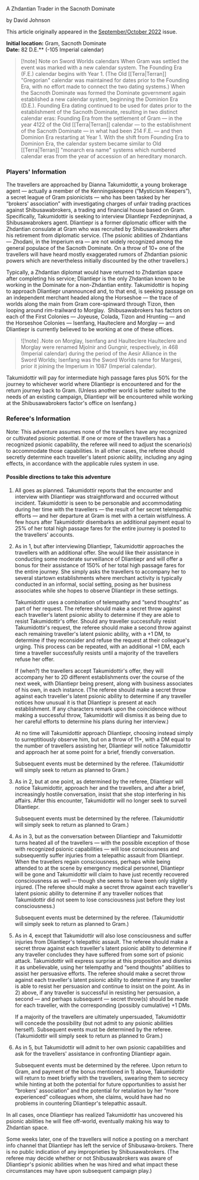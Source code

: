 A Zhdantian Trader in the Sacnoth Dominate

by David Johnson

This article originally appeared in the [September/October 2022](https://www.freelancetraveller.com/magazine/2022-0910/index.html) issue.

**Initial location:** Gram, Sacnoth Dominate  
**Date:** 82 D.E.** (-105 Imperial calendar)

> [!note] Note on Sword Worlds calendars
> When Gram was settled the event was marked with a new calendar system. The Founding Era (F.E.) calendar begins with Year 1. (The Old [[Terra|Terran]] "Gregorian" calendar was maintained for dates prior to the Founding Era, with no effort made to connect the two dating systems.) When the Sacnoth Dominate was formed the Dominate government again established a new calendar system, beginning the Dominion Era (D.E.). Founding Era dating continued to be used for dates prior to the establishment of the Sacnoth Dominate, resulting in two distinct calendar eras: Founding Era from the settlement of Gram — in the year 4122 of the Old [[Terra|Terran]] calendar — to the establishment of the Sacnoth Dominate — in what had been 214 F.E. — and then Dominion Era restarting at Year 1. With the shift from Founding Era to Dominion Era, the calendar system became similar to Old [[Terra|Terran]] "monarch era name" systems which numbered calendar eras from the year of accession of an hereditary monarch. 

### Players' Information

The travellers are approached by Dianna Takumidottir, a young brokerage agent — actually a member of the Kenningskeepere (“Mysticism Keepers”), a secret league of Gram psionicists — who has been tasked by her “brokers' association” with investigating charges of unfair trading practices against Shibusawabrokers, a trading and financial house based on Gram. Specifically, Takumidottir is seeking to interview Dliantiepr Fezdepninjnad, a Shibusawabrokers agent. Dliantiepr is a former diplomatic officer with the Zhdantian consulate at Gram who was recruited by Shibusawabrokers after his retirement from diplomatic service. (The psionic abilities of Zhdantians — Zhodani, in the Imperium era — are not widely recognized among the general populace of the Sacnoth Dominate. On a throw of 10+ one of the travellers will have heard mostly exaggerated rumors of Zhdantian psionic powers which are nevertheless initially discounted by the other travellers.)

Typically, a Zhdantian diplomat would have returned to Zhdantian space after completing his service; Dliantiepr is the only Zhdantian known to be working in the Dominate for a non-Zhdantian entity. Takumidottir is hoping to approach Dliantiepr unannounced and, to that end, is seeking passage on an independent merchant headed along the Horseshoe — the trace of worlds along the main from Gram core-spinward through Tizon, then looping around rim-trailward to Morglay.   Shibusawabrokers has factors on each of the First Colonies — Joyeuse, Colada, Tizon and Hrunting — and the Horseshoe Colonies — Isenfang, Haulteclere and Morglay — and Dliantiepr is currently believed to be working at one of these offices.

> ![!note] .Note on Morglay, Isenfang and Haulteclere
> Haulteclere and Morglay were renamed Mjolnir and Gungnir, respectively, in 468 (Imperial calendar) during the period of the Aesir Alliance in the Sword Worlds; Isenfang was the Sword Worlds name for Margesi, prior it joining the Imperium in 1087 (Imperial calendar).

Takumidottir will pay for intermediate high passage fares plus 50% for the journey to whichever world where Dliantiepr is encountered and for the return journey back to Gram. (Unless another world is better suited to the needs of an existing campaign, Dliantiepr will be encountered while working at the Shibusawabrokers factor's office on Isenfang.)

### Referee's Information

Note: This adventure assumes none of the travellers have any recognized or cultivated psionic potential. If one or more of the travellers has a recognized psionic capability, the referee will need to adjust the scenario(s) to accommodate those capabilities. In all other cases, the referee should secretly determine each traveller's latent psionic ability, including any aging effects, in accordance with the applicable rules system in use.

#### Possible directions to take this adventure

1. All goes as planned. Takumidottir reports that the encounter and interview with Dliantiepr was straightforward and occurred without incident. Takumidottir is seen to be personable and accommodating during her time with the travellers — the result of her secret telempathic efforts — and her departure at Gram is met with a certain wistfulness. A few hours after Takumidottir disembarks an additional payment equal to 25% of her total high passage fares for the entire journey is posted to the travellers' accounts.
2. As in 1, but after interviewing Dliantiepr, Takumidottir approaches the travellers with an additional offer. She would like their assistance in conducting some moderate surveillance of Dliantiepr and will offer a bonus for their assistance of 150% of her total high passage fares for the entire journey. She simply asks the travellers to accompany her to several startown establishments where merchant activity is typically conducted in an informal, social setting, posing as her business associates while she hopes to observe Dliantiepr in these settings.
    


    Takumidottir uses a combination of telempathy and “send thoughts” as part of her request. The referee should make a secret throw against each traveller's latent psionic ability to determine if they are able to resist Takumidottir's offer. Should any traveller successfully resist Takumidottir's request, the referee should make a second throw against each remaining traveller's latent psionic ability, with a +1 DM, to determine if they reconsider and refuse the request at their colleague's urging. This process can be repeated, with an additional +1 DM, each time a traveller successfully resists until a majority of the travellers refuse her offer.
    


    If (when?) the travellers accept Takumidottir's offer, they will accompany her to 2D different establishments over the course of the next week, with Dliantiepr being present, along with business associates of his own, in each instance. (The referee should make a secret throw against each traveller's latent psionic ability to determine if any traveller notices how unusual it is that Dliantiepr is present at each establishment. If any characters remark upon the coincidence without making a successful throw, Takumidottir will dismiss it as being due to her careful efforts to determine his plans during her interview.)
    


    At no time will Takumidottir approach Dliantiepr, choosing instead simply to surreptitiously observe him, but on a throw of 11+, with a DM equal to the number of travellers assisting her, Dliantiepr will notice Takumidottir and approach her at some point for a brief, friendly conversation.
    


    Subsequent events must be determined by the referee. (Takumidottir will simply seek to return as planned to Gram.)
    


3. As in 2, but at one point, as determined by the referee, Dliantiepr will notice Takumidottir, approach her and the travellers, and after a brief, increasingly hostile conversation, insist that she stop interfering in his affairs. After this encounter, Takumidottir will no longer seek to surveil Dliantiepr.
    


    Subsequent events must be determined by the referee. (Takumidottir will simply seek to return as planned to Gram.)
    


4. As in 3, but as the conversation between Dliantiepr and Takumidottir turns heated all of the travellers — with the possible exception of those with recognized psionic capabilities — will lose consciousness and subsequently suffer injuries from a telepathic assault from Dliantiepr. When the travellers regain consciousness, perhaps while being attended to at the scene by emergency medical personnel, Dliantiepr will be gone and Takumidottir will claim to have just recently recovered consciousness as well — though she seems to have been only slightly injured. (The referee should make a secret throw against each traveller's latent psionic ability to determine if any traveller notices that Takumidottir did not seem to lose consciousness just before they lost consciousness.)
    


    Subsequent events must be determined by the referee. (Takumidottir will simply seek to return as planned to Gram.)
    


5. As in 4, except that Takumidottir will also lose consciousness and suffer injuries from Dliantiepr's telepathic assault. The referee should make a secret throw against each traveller's latent psionic ability to determine if any traveller concludes they have suffered from some sort of psionic attack. Takumidottir will express surprise at this proposition and dismiss it as unbelievable, using her telempathy and “send thoughts” abilities to assist her persuasive efforts. The referee should make a secret throw against each traveller's latent psionic ability to determine if any traveller is able to resist her persuasion and continue to insist on the point. As in 2) above, if any traveller is successful in resisting her persuasion, a second — and perhaps subsequent — secret throw(s) should be made for each traveller, with the corresponding (possibly cumulative) +1 DMs.
    


    If a majority of the travellers are ultimately unpersuaded, Takumidottir will concede the possibility (but not admit to any psionic abilities herself). Subsequent events must be determined by the referee. (Takumidottir will simply seek to return as planned to Gram.)
    


6. As in 5, but Takumidottir will admit to her own psionic capabilities and ask for the travellers' assistance in confronting Dliantiepr again.
    


    Subsequent events must be determined by the referee. Upon return to Gram, and payment of the bonus mentioned in 1) above, Takumidottir will return to meet briefly with the travellers, swearing them to secrecy while hinting at both the potential for future opportunities to assist her “brokers' association” and the potential for retaliation by her “more experienced” colleagues whom, she claims, would have had no problems in countering Dliantiepr's telepathic assault.
    



In all cases, once Dliantiepr has realized Takumidottir has uncovered his psionic abilities he will flee off-world, eventually making his way to Zhdantian space.

Some weeks later, one of the travellers will notice a posting on a merchant info channel that Dliantiepr has left the service of Shibusawa-brokers. There is no public indication of any improprieties by Shibusawabrokers. (The referee may decide whether or not Shibusawabrokers was aware of Dliantiepr's psionic abilities when he was hired and what impact these circumstances may have upon subsequent campaign play.)